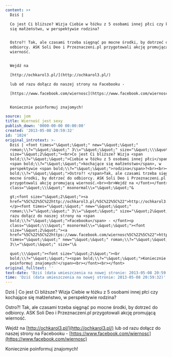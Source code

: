 ```yaml
---
content: >+
  Dziś | 

  Co jest Ci bliższe? Wizja Ciebie w łóżku z 5 osobami innej płci czy kochające
  się małżeństwo, w perspektywie rodzina?


  Ostro?! Tak, ale czasami trzeba sięgnąć po mocne środki, by dotrzeć do
  odbiorcy. ASK Soli Deo i Przeznaczeni.pl przygotowali akcję promującą
  wierność.


  Wejdź na 

  [http://ochkarol3.pl/](http://ochkarol3.pl/) 

  lub od razu dołącz do naszej strony na Facebooku - 

  [https://www.facebook.com/wiernosc](https://www.facebook.com/wiernosc)


  Koniecznie poinformuj znajomych!

source: jom
title: Wierność jest sexy
publish_down: '0000-00-00 00:00:00'
created: '2013-05-08 20:59:32'
id: '1024'
original_introtext: >-
  Dziś | <font times="\&quot;\&quot;" new="\&quot;\&quot;"
  roman;\\?="\&quot;\&quot;" 3\\="\&quot;\&quot;" size="\&quot;\\\&quot;"><font
  size="\&quot;2\&quot;"><br>Co jest Ci bliższe? Wizja <span
  bold;\\?="\&quot;\&quot;">Ciebie w łóżku z 5 osobami innej płci</span> czy
  <span bold;\\?="\&quot;\&quot;">kochające się małżeństwo</span>, w
  perspektywie <span bold;\\?="\&quot;\&quot;">rodzina</span>?<br><br><span
  bold;\\?="\&quot;\&quot;">Ostro?! </span>Tak, ale czasami trzeba sięgnąć po
  mocne środki, by dotrzeć do odbiorcy. ASK Soli Deo i Przeznaczeni.pl
  przygotowali akcję promującą wierność.<br><br>Wejdź na </font></font><p
  class="\&quot;\\\&quot;" msonormal\\="\&quot;\&quot;"&

  gt;<font size="\&quot;2\&quot;"><a
  href="%5C%22%5C%22http://ochkarol3.pl/%5C%22%5C%22">http://ochkarol3.pl/</a></font>
  </p><font times="\&quot;\&quot;" new="\&quot;\&quot;"
  roman;\\?="\&quot;\&quot;" 3\\="\&quot;\&quot;" size="\&quot;2\&quot;">lub od
  razu dołącz do naszej strony na <span
  bold;\\?="\&quot;\&quot;">Facebooku</span> - </font><p
  class="\&quot;\\\&quot;" msonormal\\="\&quot;\&quot;"><font
  size="\&quot;2\&quot;"><a
  href="%5C%22%5C%22https://www.facebook.com/wiernosc%5C%22%5C%22">https://www.facebook.com/wiernosc</a></font></p><font
  times="\&quot;\&quot;" new="\&quot;\&quot;" roman;\\?="\&quot;\&quot;"
  3\\="\&quot;\&quot;" size="\&

  quot;\\\&quot;"><font size="\&quot;2\&quot;"><br
  bold;\\?="\&quot;\&quot;"><span bold;\\?="\&quot;\&quot;">Koniecznie
  poinformuj znajomych!</span><br></font><br></font>
original_fulltext: ''
text-date: 'Dziś (data umieszczenia na nowej stronie: 2013-05-08 20:59:32)'
time: 'Dziś (data umieszczenia na nowej stronie: 2013-05-08 20:59:32)'
---
```

Dziś | 
Co jest Ci bliższe? Wizja Ciebie w łóżku z 5 osobami innej płci czy kochające się małżeństwo, w perspektywie rodzina?

Ostro?! Tak, ale czasami trzeba sięgnąć po mocne środki, by dotrzeć do odbiorcy. ASK Soli Deo i Przeznaczeni.pl przygotowali akcję promującą wierność.

Wejdź na 
[http://ochkarol3.pl/](http://ochkarol3.pl/) 
lub od razu dołącz do naszej strony na Facebooku - 
[https://www.facebook.com/wiernosc](https://www.facebook.com/wiernosc)

Koniecznie poinformuj znajomych!



<!--{{json:{"created_date":"2013-05-08 20:59:32","publish_down":"0000-00-00 00:00:00","id":"1024"}}}-->